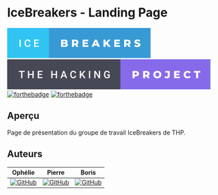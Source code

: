 # IceBreakers - Landing Page

[![forthebadge](./images/ice-breakers-badge.svg)](https://forthebadge.com)
[![forthebadge](./images/the-hacking-project-badge.svg)](https://forthebadge.com)
[![forthebadge](https://forthebadge.com/images/badges/built-by-codebabes.svg)](https://forthebadge.com)
[![forthebadge](https://forthebadge.com/images/badges/makes-people-smile.svg)](https://forthebadge.com)

## Aperçu

Page de présentation du groupe de travail IceBreakers de THP.

## Auteurs

Ophélie | Pierre | Boris
--------|--------|--------
[![GitHub](https://img.shields.io/badge/GitHub-100000?style=for-the-badge&logo=github&logoColor=white)](https://www.github.com/ophelie-gaudin)|[![GitHub](https://img.shields.io/badge/GitHub-100000?style=for-the-badge&logo=github&logoColor=white)](https://www.github.com/MidNightRoad)|[![GitHub](https://img.shields.io/badge/GitHub-100000?style=for-the-badge&logo=github&logoColor=white)](https://www.github.com/Beygs)
